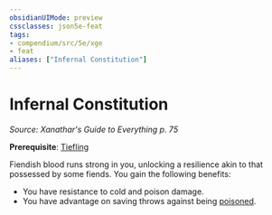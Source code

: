```yaml
---
obsidianUIMode: preview
cssclasses: json5e-feat
tags:
- compendium/src/5e/xge
- feat
aliases: ["Infernal Constitution"]
---
```

# Infernal Constitution
*Source: Xanathar's Guide to Everything p. 75*  

**Prerequisite**: [Tiefling](2-Mechanics/CLI/races/tiefling.md)

Fiendish blood runs strong in you, unlocking a resilience akin to that possessed by some fiends. You gain the following benefits:

- You have resistance to cold and poison damage.  
- You have advantage on saving throws against being [poisoned](2-Mechanics/CLI/rules/conditions.md#Poisoned).